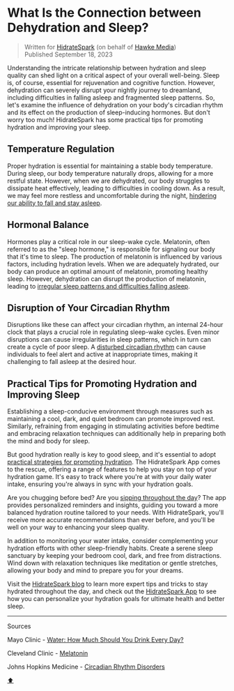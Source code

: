 # What Is the Connection between Dehydration and Sleep? <a id="top"></a>

> Written for [HidrateSpark](https://hidratespark.com/blogs/hidrate-spark/what-is-the-connection-between-dehydration-and-sleep) (on behalf of [Hawke Media](https://hawkemedia.com/))
> <br> Published September 18, 2023

Understanding the intricate relationship between hydration and sleep quality can shed light on a critical aspect of your overall well-being. Sleep is, of course, essential for rejuvenation and cognitive function. However, dehydration can severely disrupt your nightly journey to dreamland, including difficulties in falling asleep and fragmented sleep patterns. So, let's examine the influence of dehydration on your body's circadian rhythm and its effect on the production of sleep-inducing hormones. But don't worry too much! HidrateSpark has some practical tips for promoting hydration and improving your sleep.

## Temperature Regulation <a id="1"></a>

Proper hydration is essential for maintaining a stable body temperature. During sleep, our body temperature naturally drops, allowing for a more restful state. However, when we are dehydrated, our body struggles to dissipate heat effectively, leading to difficulties in cooling down. As a result, we may feel more restless and uncomfortable during the night, [hindering our ability to fall and stay asleep](https://www.mayoclinic.org/healthy-lifestyle/nutrition-and-healthy-eating/in-depth/water/art-20044256).

## Hormonal Balance <a id="2"></a>

Hormones play a critical role in our sleep-wake cycle. Melatonin, often referred to as the "sleep hormone," is responsible for signaling our body that it's time to sleep. The production of melatonin is influenced by various factors, including hydration levels. When we are adequately hydrated, our body can produce an optimal amount of melatonin, promoting healthy sleep. However, dehydration can disrupt the production of melatonin, leading to [irregular sleep patterns and difficulties falling asleep](https://my.clevelandclinic.org/health/articles/23411-melatonin).

## Disruption of Your Circadian Rhythm <a id="3"></a>

Disruptions like these can affect your circadian rhythm, an internal 24-hour clock that plays a crucial role in regulating sleep-wake cycles. Even minor disruptions can cause irregularities in sleep patterns, which in turn can create a cycle of poor sleep. A [disturbed circadian rhythm](https://www.hopkinsmedicine.org/health/conditions-and-diseases/circadian-rhythm-disorders) can cause individuals to feel alert and active at inappropriate times, making it challenging to fall asleep at the desired hour.

## Practical Tips for Promoting Hydration and Improving Sleep <a id="4"></a>

Establishing a sleep-conducive environment through measures such as maintaining a cool, dark, and quiet bedroom can promote improved rest. Similarly, refraining from engaging in stimulating activities before bedtime and embracing relaxation techniques can additionally help in preparing both the mind and body for sleep.

But good hydration really is key to good sleep, and it's essential to adopt [practical strategies for promoting hydration](https://hidratespark.com/blogs/hidrate-spark/tips-for-staying-hydrated-at-work). The HidrateSpark App comes to the rescue, offering a range of features to help you stay on top of your hydration game. It's easy to track where you're at with your daily water intake, ensuring you're always in sync with your hydration goals.

Are you chugging before bed? Are you [sipping throughout the day](https://hidratespark.com/blogs/hidrate-spark/5-flavored-water-ideas-to-spice-up-your-hydration)? The app provides personalized reminders and insights, guiding you toward a more balanced hydration routine tailored to your needs. With HidrateSpark, you'll receive more accurate recommendations than ever before, and you'll be well on your way to enhancing your sleep quality.

In addition to monitoring your water intake, consider complementing your hydration efforts with other sleep-friendly habits. Create a serene sleep sanctuary by keeping your bedroom cool, dark, and free from distractions. Wind down with relaxation techniques like meditation or gentle stretches, allowing your body and mind to prepare you for your dreams.

Visit the [HidrateSpark blog](https://hidratespark.com/blogs/hidrate-spark) to learn more expert tips and tricks to stay hydrated throughout the day, and check out the [HidrateSpark App](https://hidratespark.com/pages/app) to see how you can personalize your hydration goals for ultimate health and better sleep.

---

Sources <a id="sources"></a>

Mayo Clinic - [Water: How Much Should You Drink Every Day?](https://www.mayoclinic.org/healthy-lifestyle/nutrition-and-healthy-eating/in-depth/water/art-20044256)

Cleveland Clinic - [Melatonin](https://my.clevelandclinic.org/health/articles/23411-melatonin)

Johns Hopkins Medicine - [Circadian Rhythm Disorders](https://www.hopkinsmedicine.org/health/conditions-and-diseases/circadian-rhythm-disorders)

[:arrow_up:](#top)
